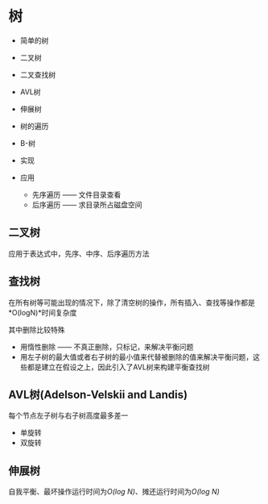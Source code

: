 # 树
- 简单的树
- 二叉树
- 二叉查找树
- AVL树
- 伸展树
- 树的遍历
- B-树

- 实现
- 应用
  - 先序遍历 —— 文件目录查看
  - 后序遍历 —— 求目录所占磁盘空间

## 二叉树
应用于表达式中，先序、中序、后序遍历方法

## 查找树
在所有树等可能出现的情况下，除了清空树的操作，所有插入、查找等操作都是*O(logN)*时间复杂度

其中删除比较特殊
- 用惰性删除 —— 不真正删除，只标记，来解决平衡问题
- 用左子树的最大值或者右子树的最小值来代替被删除的值来解决平衡问题，这些都是建立在假设之上，因此引入了AVL树来构建平衡查找树

## AVL树(Adelson-Velskii and Landis)
每个节点左子树与右子树高度最多差一

- 单旋转
- 双旋转

## 伸展树
自我平衡、最坏操作运行时间为*O(log N)*、摊还运行时间为*O(log N)*

